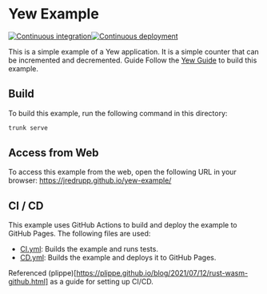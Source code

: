 # Yew Example
[![Continuous integration](https://github.com/JRedrupp/yew-example/actions/workflows/CI.yml/badge.svg?branch=master)](https://github.com/JRedrupp/yew-example/actions/workflows/CI.yml)[![Continuous deployment](https://github.com/JRedrupp/yew-example/actions/workflows/CD.yml/badge.svg)](https://github.com/JRedrupp/yew-example/actions/workflows/CD.yml)

This is a simple example of a Yew application. It is a simple counter that can be incremented and decremented.
Guide Follow the [Yew Guide](https://yew.rs/docs/getting-started/build-a-sample-app) to build this example.

## Build
To build this example, run the following command in this directory:
```bash
trunk serve
```

## Access from Web
To access this example from the web, open the following URL in your browser:
https://jredrupp.github.io/yew-example/

## CI / CD
This example uses GitHub Actions to build and deploy the example to GitHub Pages. The following files are used:
- [CI.yml](.github/workflows/CI.yml): Builds the example and runs tests.
- [CD.yml](.github/workflows/CD.yml): Builds the example and deploys it to GitHub Pages.

Referenced (plippe)[https://plippe.github.io/blog/2021/07/12/rust-wasm-github.html] as a guide for setting up CI/CD.